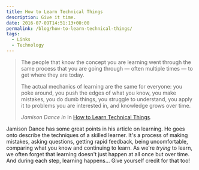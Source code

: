 ```yaml
---
title: How to Learn Technical Things
description: Give it time.
date: 2016-07-09T14:51:13+00:00
permalink: /blog/how-to-learn-technical-things/
tags:
  - Links
  - Technology
---
```


> The people that know the concept you are learning went through the same process that you are going through — often multiple times — to get where they are today.
>
> The actual mechanics of learning are the same for everyone: you poke around, you push the edges of what you know, you make mistakes, you do dumb things, you struggle to understand, you apply it to problems you are interested in, and knowledge grows over time.
>
> <cite>Jamison Dance in</cite>
In [How to Learn Technical Things](http://jamison.dance/07-04-2016/how-to-learn-technical-things/).

Jamison Dance has some great points in his article on learning. He goes onto describe the techniques of a skilled learner. It's a process of making mistakes, asking questions, getting rapid feedback, being uncomfortable, comparing what you know and continuing to learn. As we're _trying_ to learn, we often forget that learning doesn't just happen at all once but over time. And during each step, learning happens… Give yourself credit for that too!
